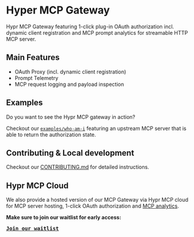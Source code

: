 # Hyper MCP Gateway

Hypr MCP Gateway featuring 1-click plug-in OAuth authorization incl. dynamic client registration
and MCP prompt analytics for streamable HTTP MCP server.

## Main Features

- OAuth Proxy (incl. dynamic client registration)
- Prompt Telemetry
- MCP request logging and payload inspection

## Examples

Do you want to see the Hypr MCP gateway in action?

Checkout our [`examples/who-am-i`](examples/who-am-i/README.md) featuring an upstream MCP server that
is able to return the authorization state.

## Contributing & Local development

Checkout our [CONTRIBUTING.md](./CONTRIBUTING.md) for detailed instructions.

## Hypr MCP Cloud

We also provide a hosted version of our MCP Gateway via Hypr MCP cloud for MCP server hosting,
1-click OAuth authorization and [MCP analytics](https://hyprmcp.com/mcp-analytics/).

**Make sure to join our waitlist for early access:**

[<kbd>**Join our waitlist**</kbd>](https://hyprmcp.com/waitlist/)
